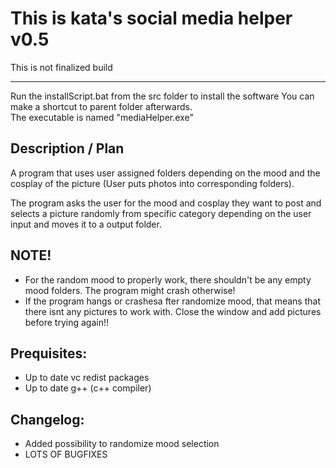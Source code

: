 # This is kata's social media helper v0.5 

This is not finalized build

-------------------------------------------------------------------------
Run the installScript.bat from the src folder to install the software 
You can make a shortcut to parent folder afterwards.                  
The executable is named "mediaHelper.exe"                             

## Description / Plan
A program that uses user assigned folders depending on the mood and the cosplay of the picture (User puts photos into corresponding folders).

The program asks the user for the mood and cosplay they want to post and selects a picture randomly from specific category depending on the user input and moves it to a output folder.

## NOTE!
- For the random mood to properly work, there shouldn't be any empty mood folders.
The program might crash otherwise!
- If the program hangs or crashesa fter randomize mood, that means that there isnt any pictures to work with. Close the window and add pictures before trying again!!


## Prequisites:
- Up to date vc redist packages
- Up to date g++ (c++ compiler)


## Changelog:
- Added possibility to randomize mood selection
- LOTS OF BUGFIXES